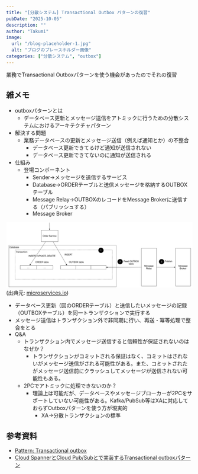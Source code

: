 ```yaml
---
title: "[分散システム] Transactional Outbox パターンの復習"
pubDate: "2025-10-05"
description: ""
author: "Takumi"
image:
  url: "/blog-placeholder-1.jpg"
  alt: "ブログのプレースホルダー画像"
categories: ["分散システム", "outbox"]
---
```


業務でTransactional Outboxパターンを使う機会があったのでそれの復習

## 雑メモ
- outboxパターンとは
  - データベース更新とメッセージ送信をアトミックに行うための分散システムにおけるアーキテクチャパターン
- 解決する問題
  - 業務データベースの更新とメッセージ送信（例えば通知とか）の不整合
    - データベース更新できてるけど通知が送信されない
    - データベース更新できてないのに通知が送信される
- 仕組み
  - 登場コンポーネント
    - Sender→メッセージを送信するサービス
    - Database→ORDERテーブルと送信メッセージを格納するOUTBOXテーブル
    - Message Relay→OUTBOXのレコードをMessage Brokerに送信する（パブリッシュする）
    - Message Broker

![alt text](<../../assets/outbox.png>)
(出典元: [microservices.io](https://microservices.io/patterns/data/transactional-outbox.html))

  - データベース更新（図のORDERテーブル）と送信したいメッセージの記録（OUTBOXテーブル）を同一トランザクションで実行する 
  - メッセージ送信はトランザクション外で非同期に行い、再送・冪等処理で整合をとる
- Q&A
  - トランザクション内でメッセージ送信すると信頼性が保証されないのはなぜか？
    - トランザクションがコミットされる保証はなく、コミットはされないがメッセージ送信がされる可能性がある。また、コミットされたがメッセージ送信前にクラッシュしてメッセージが送信されない可能性もある。
  - 2PCでアトミックに処理できないのか？
    - 理論上は可能だが、データベースやメッセージブローカーが2PCをサポートしていない可能性がある。Kafka/PubSub等はXAに対応しておらずOutboxパターンを使う方が現実的
      - XA→分散トランザクションの標準

## 参考資料
- [Pattern: Transactional outbox](https://microservices.io/patterns/data/transactional-outbox.html)
- [Cloud SpannerとCloud Pub/Subとで実装するTransactional outboxパターン](https://engineering.mercari.com/blog/entry/20211221-transactional-outbox/)
